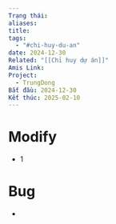 ```yaml
---
Trạng thái: 
aliases: 
title: 
tags:
  - "#chi-huy-du-an"
date: 2024-12-30
Related: "[[Chỉ huy dự án]]"
Amis Link: 
Project:
  - TrungDong
Bắt đầu: 2024-12-30
Kết thúc: 2025-02-10
---
```

# Modify 
- 1

# Bug
- 
